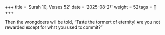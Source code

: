 +++
title = 'Surah 10, Verses 52'
date = '2025-08-27'
weight = 52
tags = []
+++

Then the wrongdoers will be told, “Taste the torment of eternity! Are you not rewarded except for what you used to commit?”